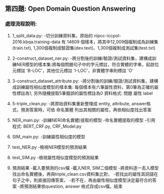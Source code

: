 ## 第四題: Open Domain Question Answering
### 處理流程說明:

1. 1_split_data.py:
-切分訓練資料集，原始的 nlpcc-iccpol-2016.kbqa.training-data 有 14609 個樣本，將其中12,009個複制成為訓練集(train.txt), 1,300個複制成驗證集(dev.text)、1,300個複制成測試集(test.txt)

2. 2-construct_dataset_ner.py:
-將分割後的訓練/驗證/測試資料集，建構成訓練NER模型的樣本集:將每個問題句子中的字元標註，符合實體的字串，起啟位元標註 'B-LOC'，其他位元標註 'I-LOC'，非實體字串則標註 'O'

3. 3-construct_dataset_attribute.py:
-將分割後的訓練/驗證/測試資料集，建構成訓練屬性相似度模型的樣本集:
每個樣本有六筆屬性資料，第0筆為正確的屬性標註為1, 另外隨機提取5筆錯誤的屬性標註為0
資料格式: 問題  屬性  label 

4. 5-triple_clean.py:
-將原始資料集重新整理成 entity, attribute, answer格式，預測答案時，可依 命名實體 列出其相關的屬性，再依相似度找出答案

5. NER_main.py:
-訓練NER(命名實體)提取的模型
-命名實體提取的模型
-引用程式: BERT_CRF.py, CRF_Model.py

6. SIM_main.py:
-訓練屬性相似度的模型

7. test_NER.py
-檢視NER模型的預測結果

8. test_SIM.py
-檢視屬性相似度模型的預測結果

9. 預測結果
-載入要預測的csv檔
-載入NER, SIM二個模型
-將資料逐一丟入模型找出命名實體後，再與triple_clean.csv資料集比對，
-若找出的屬性其詞語在句子之中，則直接回傳答案，
-若不在，再由屬性相似度模型決定最符合的答案
-將預測結果依question, answer 格式存成csv檔。結束
